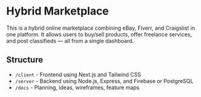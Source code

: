 # Hybrid Marketplace

This is a hybrid online marketplace combining eBay, Fiverr, and Craigslist in one platform. It allows users to buy/sell products, offer freelance services, and post classifieds — all from a single dashboard.

## Structure

- `/client` - Frontend using Next.js and Tailwind CSS
- `/server` - Backend using Node.js, Express, and Firebase or PostgreSQL
- `/docs` - Planning, ideas, wireframes, feature maps
